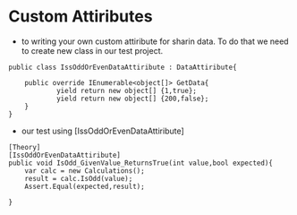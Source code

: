 # Custom Attiributes

- to writing your own custom attiribute for sharin data. To do that we need to create new class in our test project.


```clike
public class IssOddOrEvenDataAttiribute : DataAttiribute{

    public override IEnumerable<object[]> GetData{
            yield return new object[] {1,true};
            yield return new object[] {200,false}; 
    }
}
```

- our test  using [IssOddOrEvenDataAttiribute]

```clike
[Theory]
[IssOddOrEvenDataAttiribute]
public void IsOdd_GivenValue_ReturnsTrue(int value,bool expected){
    var calc = new Calculations();
    result = calc.IsOdd(value);
    Assert.Equal(expected,result);

}

```